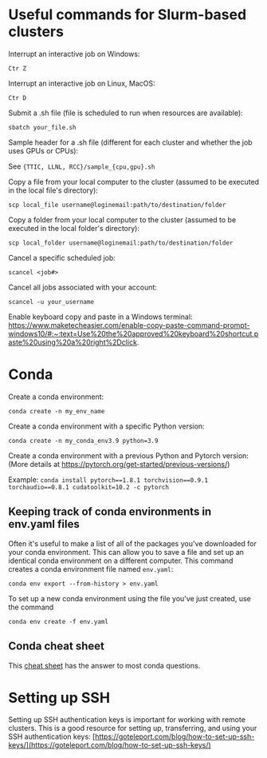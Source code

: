 # Useful commands for Slurm-based clusters

Interrupt an interactive job on Windows:

```Ctr Z```

Interrupt an interactive job on Linux, MacOS:

```Ctr D```

Submit a .sh file (file is scheduled to run when resources are available):

```sbatch your_file.sh```

Sample header for a .sh file (different for each cluster and whether the job uses GPUs or CPUs): 

See ```{TTIC, LLNL, RCC}/sample_{cpu,gpu}.sh```

Copy a file from your local computer to the cluster (assumed to be executed in the local file's directory):

```scp local_file username@loginemail:path/to/destination/folder```

Copy a folder from your local computer to the cluster (assumed to be executed in the local folder's directory):

```scp local_folder username@loginemail:path/to/destination/folder```

Cancel a specific scheduled job:

```scancel <job#>```

Cancel all jobs associated with your account:

```scancel -u your_username```

Enable keyboard copy and paste in a Windows terminal: https://www.maketecheasier.com/enable-copy-paste-command-prompt-windows10/#:~:text=Use%20the%20approved%20keyboard%20shortcut,paste%20using%20a%20right%2Dclick.

# Conda

Create a conda environment:

```conda create -n my_env_name```

Create a conda environment with a specific Python version:

```conda create -n my_conda_env3.9 python=3.9```

Create a conda environment with a previous Python and Pytorch version: (More details at https://pytorch.org/get-started/previous-versions/)

Example: ```conda install pytorch==1.8.1 torchvision==0.9.1 torchaudio==0.8.1 cudatoolkit=10.2 -c pytorch```

## Keeping track of conda environments in env.yaml files

Often it's useful to make a list of all of the packages you've downloaded for your conda environment. This can allow you to save a file and set up an identical conda environment on a different computer. This command creates a conda environment file named `env.yaml`: 
```
conda env export --from-history > env.yaml
```
To set up a new conda environment using the file you've just created, use the command 
```
conda env create -f env.yaml
```

## Conda cheat sheet

This [cheat sheet](https://docs.conda.io/projects/conda/en/4.6.0/_downloads/52a95608c49671267e40c689e0bc00ca/conda-cheatsheet.pdf) has the answer to most conda questions.

# Setting up SSH 

Setting up SSH authentication keys is important for working with remote clusters. This is a good resource for setting up, transferring, and using your SSH authentication keys: [https://goteleport.com/blog/how-to-set-up-ssh-keys/](https://goteleport.com/blog/how-to-set-up-ssh-keys/)